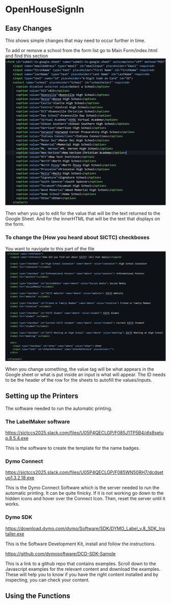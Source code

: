 # OpenHouseSignIn

## Easy Changes
This shows simple changes that may need to occur further in time.

To add or remove a school from the form list go to Main Form/index.html and find this section
![](Markdown/schools.png)<break>

Then when you go to edit for the value that will be the text returned to the Google Sheet. And for the innerHTML that will be the text that displays on the form.

### To change the (How you heard about SICTC) checkboxes
You want to navigate to this part of the file
![](Markdown/reference.png)<break>

When you change something, the value tag will be what appears in the Google sheet or what is put inside an input is what will appear. The ID needs to be the header of the row for the sheets to autofill the values/inputs. 

## Setting up the Printers
The software needed to run the automatic printing.

### The LabelMaker software

https://sictccs2025.slack.com/files/U05P4QECLGP/F085J1TP5B4/dls8setup.8.5.4.exe

This is the software to create the template for the name badges. 

### Dymo Connect

https://sictccs2025.slack.com/files/U05P4QECLGP/F085WN50RH7/dcdsetup1.3.2.18.exe

This is the Dymo Connect Software which is the server needed to run the automatic printing.
It can be quite finicky. If it is not working go down to the hidden icons and hover over the Connect Icon. Then, reset the server until it works.

### Dymo SDK

https://download.dymo.com/dymo/Software/SDK/DYMO_Label_v.8_SDK_Installer.exe

This is the Software Development Kit, install and follow the instructions.

https://github.com/dymosoftware/DCD-SDK-Sample

This is a link to a github repo that contains examples. Scroll down to the Javascript examples for the relevant content and download the examples. These will help you to know if you have the right content installed and by inspecting, you can check your content.

## Using the Functions


